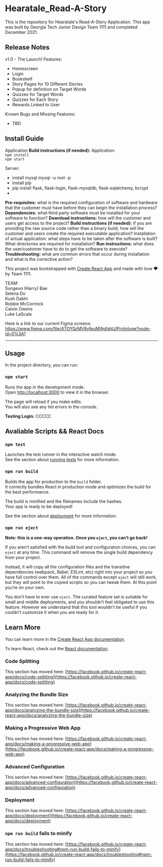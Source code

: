 # Hearatale_Read-A-Story

This is the repository for Hearatale's Read-A-Story Application. This app was built by Georgia Tech Junior Design Team 1111 and completed December 2021.  

## Release Notes
v1.0 - The Launch!
Features:
* Homescreen
* Login
* Bookshelf
* Story Pages for 10 Different Stories
* Popup for definition on Target Words
* Quizzes for Target Words
* Quizzes for Each Story
* Rewards Linked to User

Known Bugs and Missing Features:
* TBD

## Install Guide
Application
**Build instructions (if needed):**
Application:  
`npm install`  
`npm start`  

Server: 
* install mysql
    mysql -u root -p
* install pip
* pip install flask, flask-login, flask-mysqldb, flask-sqlalchemy, bcrypt
* 



**Pre-requisites:** 
what is the required configuration of software and hardware that the customer must have before they can begin the installation process?
**Dependencies:**
what third party software must be installed for your software to function?
**Download instructions:** how will the customer and users get access to the project?
**Build instructions (if needed):** if you are providing the raw source code rather than a binary build, how will the customer and users create the required executable application?
Installation of actual application: what steps have to be taken after the software is built? What directories are required for installation?
**Run instructions:**  what does the user/customer have to do to get the software to execute?
**Troubleshooting:**  what are common errors that occur during installation and what is the corrective action?


This project was bootstrapped with [Create React App](https://github.com/facebook/create-react-app) and made with love ♥️ by Team 1111.

TEAM:  
Sungeun (Harry) Bae  
Selena Do  
Kush Dabhi  
Robbie McCormick  
Calvin Owens  
Luke LaScala  

Here is a link to our current Figma screens:  
https://www.figma.com/file/4TOYQrMV8yfeuMj9gfahlJ/Prototype?node-id=0%3A1


---

## Usage

In the project directory, you can run:

### `npm start`

Runs the app in the development mode.\
Open [http://localhost:3000](http://localhost:3000) to view it in the browser.

The page will reload if you make edits.\
You will also see any lint errors in the console.

**Testing Login:** CCCCC

## Avaliable Scripts && React Docs

### `npm test`

Launches the test runner in the interactive watch mode.\
See the section about [running tests](https://facebook.github.io/create-react-app/docs/running-tests) for more information.

### `npm run build`

Builds the app for production to the `build` folder.\
It correctly bundles React in production mode and optimizes the build for the best performance.

The build is minified and the filenames include the hashes.\
Your app is ready to be deployed!

See the section about [deployment](https://facebook.github.io/create-react-app/docs/deployment) for more information.

### `npm run eject`

**Note: this is a one-way operation. Once you `eject`, you can’t go back!**

If you aren’t satisfied with the build tool and configuration choices, you can `eject` at any time. This command will remove the single build dependency from your project.

Instead, it will copy all the configuration files and the transitive dependencies (webpack, Babel, ESLint, etc) right into your project so you have full control over them. All of the commands except `eject` will still work, but they will point to the copied scripts so you can tweak them. At this point you’re on your own.

You don’t have to ever use `eject`. The curated feature set is suitable for small and middle deployments, and you shouldn’t feel obligated to use this feature. However we understand that this tool wouldn’t be useful if you couldn’t customize it when you are ready for it.

## Learn More

You can learn more in the [Create React App documentation](https://facebook.github.io/create-react-app/docs/getting-started).

To learn React, check out the [React documentation](https://reactjs.org/).

### Code Splitting

This section has moved here: [https://facebook.github.io/create-react-app/docs/code-splitting](https://facebook.github.io/create-react-app/docs/code-splitting)

### Analyzing the Bundle Size

This section has moved here: [https://facebook.github.io/create-react-app/docs/analyzing-the-bundle-size](https://facebook.github.io/create-react-app/docs/analyzing-the-bundle-size)

### Making a Progressive Web App

This section has moved here: [https://facebook.github.io/create-react-app/docs/making-a-progressive-web-app](https://facebook.github.io/create-react-app/docs/making-a-progressive-web-app)

### Advanced Configuration

This section has moved here: [https://facebook.github.io/create-react-app/docs/advanced-configuration](https://facebook.github.io/create-react-app/docs/advanced-configuration)

### Deployment

This section has moved here: [https://facebook.github.io/create-react-app/docs/deployment](https://facebook.github.io/create-react-app/docs/deployment)

### `npm run build` fails to minify

This section has moved here: [https://facebook.github.io/create-react-app/docs/troubleshooting#npm-run-build-fails-to-minify](https://facebook.github.io/create-react-app/docs/troubleshooting#npm-run-build-fails-to-minify)
